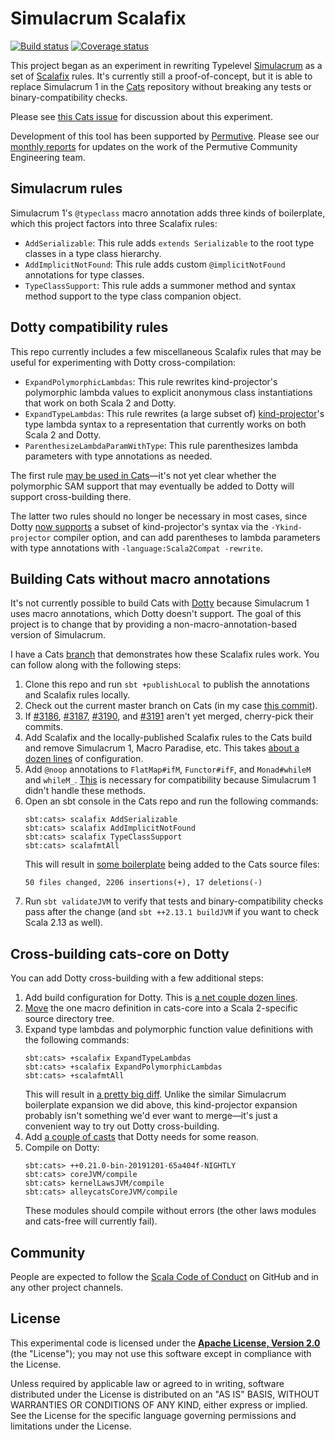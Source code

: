 # Simulacrum Scalafix

[![Build status](https://img.shields.io/travis/travisbrown/simulacrum-scalafix/master.svg)](https://travis-ci.org/travisbrown/simulacrum-scalafix)
[![Coverage status](https://img.shields.io/codecov/c/github/travisbrown/simulacrum-scalafix/master.svg)](https://codecov.io/github/travisbrown/simulacrum-scalafix)

This project began as an experiment in rewriting Typelevel [Simulacrum][simulacrum] as a set of
[Scalafix][scalafix] rules. It's currently still a proof-of-concept, but it is able to replace
Simulacrum 1 in the [Cats][cats] repository without breaking any tests or binary-compatibility checks.

Please see [this Cats issue](https://github.com/typelevel/cats/issues/3192) for discussion about this experiment.

Development of this tool has been supported by [Permutive][permutive]. Please see our [monthly
reports][permutive-medium] for updates on the work of the Permutive Community Engineering team.

## Simulacrum rules

Simulacrum 1's `@typeclass` macro annotation adds three kinds of boilerplate, which this project
factors into three Scalafix rules:

* `AddSerializable`: This rule adds `extends Serializable` to the root type classes in a type class hierarchy.
* `AddImplicitNotFound`: This rule adds custom `@implicitNotFound` annotations for type classes.
* `TypeClassSupport`: This rule adds a summoner method and syntax method support to the type class companion object.

## Dotty compatibility rules

This repo currently includes a few miscellaneous Scalafix rules that may be useful for experimenting
with Dotty cross-compilation:

* `ExpandPolymorphicLambdas`: This rule rewrites kind-projector's polymorphic lambda values to
  explicit anonymous class instantiations that work on both Scala 2 and Dotty.
* `ExpandTypeLambdas`: This rule rewrites (a large subset of) [kind-projector][kind-projector]'s
  type lambda syntax to a representation that currently works on both Scala 2 and Dotty.
* `ParenthesizeLambdaParamWithType`: This rule parenthesizes lambda parameters with type annotations
  as needed.

The first rule [may be used in Cats](https://github.com/typelevel/cats/pull/3193)—it's not yet clear
whether the polymorphic SAM support that may eventually be added to Dotty will support
cross-building there.

The latter two rules should no longer be necessary in most cases, since Dotty
[now supports][dotty-kind-projector] a subset of kind-projector's syntax via the `-Ykind-projector`
compiler option, and can add parentheses to lambda parameters with type annotations with
`-language:Scala2Compat -rewrite`.


## Building Cats without macro annotations

It's not currently possible to build Cats with [Dotty][dotty] because Simulacrum 1 uses macro
annotations, which Dotty doesn't support. The goal of this project is to change that by providing a
non-macro-annotation-based version of Simulacrum.

I have a Cats [branch](https://github.com/travisbrown/cats/tree/topic/simulacrum-scalafix-demo) that
demonstrates how these Scalafix rules work. You can follow along with the following steps:

1. Clone this repo and run `sbt +publishLocal` to publish the annotations and Scalafix rules locally.
2. Check out the current master branch on Cats (in my case [this commit](https://github.com/typelevel/cats/commit/b3bc53900fe86a3bbd38565f8d799c7b08ccc90a)).
3. If [#3186](https://github.com/typelevel/cats/pull/3186), [#3187](https://github.com/typelevel/cats/pull/3187),
   [#3190](https://github.com/typelevel/cats/pull/3190), and [#3191](https://github.com/typelevel/cats/pull/3191) aren't yet merged, cherry-pick their commits.
4. Add Scalafix and the locally-published Scalafix rules to the Cats build and remove Simulacrum 1, Macro Paradise, etc.
   This takes [about a dozen lines](https://github.com/travisbrown/cats/commit/cb9c34aaf71ee2a0ca1e694ce00c6825f7a0ac6e)
   of configuration.
5. Add `@noop` annotations to `FlatMap#ifM`, `Functor#ifF`, and `Monad#whileM` and `whileM_`.
   [This](https://github.com/travisbrown/cats/commit/749ffd92fae6be7d2fa98786761cfa0c8844fb40) is necessary for
   compatibility because Simulacrum 1 didn't handle these methods.
6. Open an sbt console in the Cats repo and run the following commands:
   ```
   sbt:cats> scalafix AddSerializable
   sbt:cats> scalafix AddImplicitNotFound
   sbt:cats> scalafix TypeClassSupport
   sbt:cats> scalafmtAll
   ```
   This will result in [some boilerplate](https://github.com/travisbrown/cats/commit/a6a0eb39808fd545ecd0ad8d0ab2a769145ffb38) being added to the Cats source files:
   ```
   50 files changed, 2206 insertions(+), 17 deletions(-)
   ```
7. Run `sbt validateJVM` to verify that tests and binary-compatibility checks pass after the change
   (and `sbt ++2.13.1 buildJVM` if you want to check Scala 2.13 as well).

## Cross-building cats-core on Dotty

You can add Dotty cross-building with a few additional steps:

1. Add build configuration for Dotty. This is [a net couple dozen lines](https://github.com/travisbrown/cats/commit/53165d502d03e5e8f8555a89aad066ebcb9eb943).
2. [Move](https://github.com/travisbrown/cats/commit/f304311574ec05d16f4cf8139bffc9e64c833829) the one macro definition in cats-core into a Scala 2-specific source directory tree.
3. Expand type lambdas and polymorphic function value definitions with the following commands:
   ```
   sbt:cats> +scalafix ExpandTypeLambdas
   sbt:cats> +scalafix ExpandPolymorphicLambdas
   sbt:cats> +scalafmtAll
   ```
   This will result in [a pretty big diff](https://github.com/travisbrown/cats/commit/ef1c4824564a5660e0faa54b8a05e934136d84ac).
   Unlike the similar Simulacrum boilerplate expansion we did above, this kind-projector expansion
   probably isn't something we'd ever want to merge—it's just a convenient way to try out Dotty
   cross-building.
4. Add [a couple of casts](https://github.com/travisbrown/cats/commit/0ba32c7f873a59f3088d54ac6751e3a0aa0c952a) that Dotty needs for some reason.
5. Compile on Dotty:
   ```
   sbt:cats> ++0.21.0-bin-20191201-65a404f-NIGHTLY
   sbt:cats> coreJVM/compile
   sbt:cats> kernelLawsJVM/compile
   sbt:cats> alleycatsCoreJVM/compile
   ```
   These modules should compile without errors (the other laws modules and cats-free will currently fail).

## Community

People are expected to follow the [Scala Code of Conduct][code-of-conduct] on GitHub and in any
other project channels.

## License

This experimental code is licensed under the **[Apache License, Version 2.0][apache]**
(the "License"); you may not use this software except in compliance with the
License.

Unless required by applicable law or agreed to in writing, software
distributed under the License is distributed on an "AS IS" BASIS,
WITHOUT WARRANTIES OR CONDITIONS OF ANY KIND, either express or implied.
See the License for the specific language governing permissions and
limitations under the License.

[apache]: http://www.apache.org/licenses/LICENSE-2.0
[cats]: https://github.com/typelevel/cats
[code-of-conduct]: https://www.scala-lang.org/conduct.html
[contributing]: https://circe.github.io/circe/contributing.html
[dotty]: https://dotty.epfl.ch/
[dotty-kind-projector]: https://github.com/lampepfl/dotty/pull/7775
[kind-projector]: https://github.com/typelevel/kind-projector
[permutive]: https://permutive.com/
[permutive-medium]: https://medium.com/permutive
[scalafix]: https://github.com/scalacenter/scalafix
[simulacrum]: https://github.com/typelevel/simulacrum

